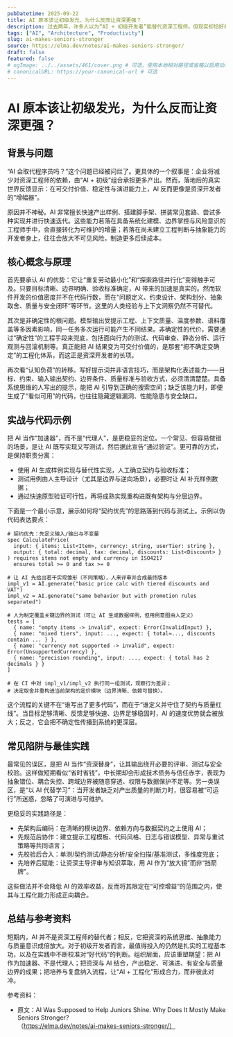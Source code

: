 ```yaml
---
pubDatetime: 2025-09-22
title: AI 原本该让初级发光，为什么反而让资深更强？
description: 过去两年，许多人以为“AI + 初级开发者”能替代资深工程师。但现实却恰好相反：AI 让资深开发者的产能和影响力进一步放大，而对初级的帮助常常被误解。本文从工程化认知、架构与质量、非确定性与校验、组织期望与人才培养等维度，系统梳理 AI 在软件开发中的正确位置与边界，并给出可落地的实践建议。
tags: ["AI", "Architecture", "Productivity"]
slug: ai-makes-seniors-stronger
source: https://elma.dev/notes/ai-makes-seniors-stronger/
draft: false
featured: false
# ogImage: ../../assets/461/cover.png # 可选，使用本地相对路径或省略以启用动态 OG
# canonicalURL: https://your-canonical-url # 可选
---
```


# AI 原本该让初级发光，为什么反而让资深更强？

## 背景与问题

“AI 会取代程序员吗？”这个问题已经被问烂了。更具体的一个叙事是：企业将减少对资深工程师的依赖，由“AI + 初级”组合承担更多产出。然而，落地后的真实世界反馈显示：在可交付价值、稳定性与演进能力上，AI 反而更像是资深开发者的“增幅器”。

原因并不神秘。AI 非常擅长快速产出样例、搭建脚手架、拼装常见套路、尝试多种实现并进行快速迭代。这些能力若落在具备系统化建模、边界掌控与风险意识的工程师手中，会直接转化为可维护的增量；若落在尚未建立工程判断与抽象能力的开发者身上，往往会放大不可见风险，制造更多后续成本。

## 核心概念与原理

首先要承认 AI 的优势：它让“重复劳动最小化”和“探索路径并行化”变得触手可及。只要目标清晰、边界明确、验收标准确定，AI 带来的加速是真实的。然而软件开发的价值密度并不在代码行数，而在“问题定义、约束设计、架构划分、抽象取舍、质量与安全闭环”等环节。这里的人类经验与上下文洞察仍然不可替代。

其次是非确定性的根问题。模型输出受提示工程、上下文质量、温度参数、语料覆盖等多因素影响，同一任务多次运行可能产生不同结果。非确定性的代价，需要通过“确定性”的工程手段来兜底，包括面向行为的测试、代码审查、静态分析、运行观测与回滚机制等。真正能把 AI 结果变为可交付价值的，是那套“把不确定变确定”的工程化体系，而这正是资深开发者的长项。

再次看“认知负荷”的转移。写好提示词并非语言技巧，而是架构化表述能力——目标、约束、输入输出契约、边界条件、质量标准与验收方式，必须清清楚楚。具备系统思维的人写出的提示，能把 AI 引导到正确的搜索空间；缺乏该能力时，即便生成了“看似可用”的代码，也往往隐藏逻辑漏洞、性能隐患与安全缺口。

## 实战与代码示例

把 AI 当作“加速器”，而不是“代理人”，是更稳妥的定位。一个常见、但容易做错的场景，是让 AI 既写实现又写测试，然后据此宣告“通过验证”。更可靠的方式，是保持职责分离：

- 使用 AI 生成样例实现与替代性实现，人工确立契约与验收标准；
- 测试用例由人主导设计（尤其是边界与逆向场景），必要时让 AI 补充样例数据；
- 通过快速原型验证可行性，再将成熟实现重构进既有架构与分层边界。

下面是一个最小示意，展示如何将“契约优先”的思路落到代码与测试上。示例以伪代码表达要点：

```pseudo
# 契约优先：先定义输入/输出与不变量
spec CalculatePrice(
  input: { items: List<Item>, currency: string, userTier: string },
  output: { total: decimal, tax: decimal, discounts: List<Discount> }
) requires items not empty and currency in ISO4217
  ensures total >= 0 and tax >= 0

# 让 AI 先给出若干实现雏形（不同策略），人来评审并合成最终版本
impl_v1 = AI.generate("basic price calc with tiered discounts and VAT")
impl_v2 = AI.generate("same behavior but with promotion rules separated")

# 人为制定覆盖关键边界的测试（可让 AI 生成数据样例，但用例意图由人定义）
tests = [
  { name: "empty items -> invalid", expect: Error(InvalidInput) },
  { name: "mixed tiers", input: ..., expect: { total≈..., discounts contain ... } },
  { name: "currency not supported -> invalid", expect: Error(UnsupportedCurrency) },
  { name: "precision rounding", input: ..., expect: { total has 2 decimals } }
]

# 在 CI 中对 impl_v1/impl_v2 执行同一组测试，观察行为差异；
# 决定取舍并重构进当前架构的定价模块（边界清晰、依赖可替换）。
```

这个流程的关键不在“谁写出了更多代码”，而在于“谁定义并守住了契约与质量红线”。当目标足够清晰、反馈足够快速、边界足够稳固时，AI 的速度优势就会被放大；反之，它会把不确定性传播到系统的更深层。

## 常见陷阱与最佳实践

最常见的误区，是把 AI 当作“资深替身”，让其输出绕开必要的评审、测试与安全校验。这样做短期看似“省时省钱”，中长期却会形成技术债务与信任赤字，表现为抽象错位、耦合失控、跨域边界被随意穿透、权限与数据保护不足等。另一类误区，是“以 AI 代替学习”：当开发者缺乏对产出质量的判断力时，很容易被“可运行”所迷惑，忽略了可演进与可维护。

更稳妥的实践路径是：

- 先架构后编码：在清晰的模块边界、依赖方向与数据契约之上使用 AI；
- 先规范后协作：建立提示工程模板、代码风格、日志与错误模型、异常与重试策略等共同语言；
- 先校验后合入：单测/契约测试/静态分析/安全扫描/基准测试，多维度兜底；
- 先培养后赋能：让资深主导评审与知识萃取，用 AI 作为“放大镜”而非“挡箭牌”。

这些做法并不会降低 AI 的效率收益，反而将其限定在“可控增益”的范围之内，使其与工程化能力形成正向耦合。

## 总结与参考资料

短期内，AI 并不是资深工程师的替代者；相反，它把资深的系统思维、抽象能力与质量意识成倍放大。对于初级开发者而言，最值得投入的仍然是扎实的工程基本功，以及在实践中不断校准对“好代码”的判断。组织层面，应该重塑期望：把 AI 作为加速器、不是代理人；把资深与 AI 结合，产出稳定、可演进、有安全与质量边界的成果；把培养与复盘纳入流程，让“AI + 工程化”形成合力，而非彼此对冲。

参考资料：

- 原文：AI Was Supposed to Help Juniors Shine. Why Does It Mostly Make Seniors Stronger?（https://elma.dev/notes/ai-makes-seniors-stronger/）
